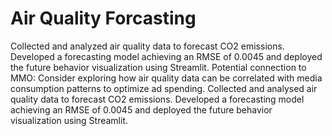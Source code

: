# Air Quality Forcasting
Collected and analyzed air quality data to forecast CO2 emissions.
Developed a forecasting model achieving an RMSE of 0.0045 and deployed the future behavior 
visualization using Streamlit.
Potential connection to MMO: Consider exploring how air quality data can be correlated with media 
consumption patterns to optimize ad spending.
Collected and analysed air quality data to forecast CO2 emissions. Developed a forecasting model 
achieving an RMSE of 0.0045 and deployed the future behavior visualization using Streamlit.
